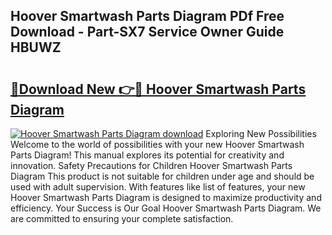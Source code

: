 ## Hoover Smartwash Parts Diagram PDf Free Download - Part-SX7 Service Owner Guide HBUWZ

# <h2><a href="http://dfmz3t0.blite.top/?on=Hoover+Smartwash+Parts+Diagram">🔗Download New 👉🔴 Hoover Smartwash Parts Diagram</a></h2>

[![Hoover Smartwash Parts Diagram download](https://i.imgur.com/lujVjoI.png)](http://dfmz3t0.blite.top/?on=Hoover+Smartwash+Parts+Diagram)
Exploring New Possibilities Welcome to the world of possibilities with your new Hoover Smartwash Parts Diagram! This manual explores its potential for creativity and innovation. Safety Precautions for Children Hoover Smartwash Parts Diagram This product is not suitable for children under age and should be used with adult supervision. With features like list of features, your new Hoover Smartwash Parts Diagram is designed to maximize productivity and efficiency. Your Success is Our Goal Hoover Smartwash Parts Diagram. We are committed to ensuring your complete satisfaction.
